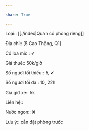 ---  
share: True  
---  
Loại:: [[./index|Quán có phòng riêng]]  
Địa chỉ:: [5 Cao Thắng, Q1]    
Có loa mic:: ✔  
Giá thuê:: 50k/giờ  
Số người tối thiểu:: 5, ✔  
Số người tối đa:: 10, 22h  
Giá giữ xe:: 5k  
Liên hệ::   
Nước ngon:: ❌  
  
Lưu ý:: cần đặt phòng trước  
